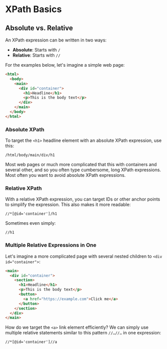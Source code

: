 # XPath Basics
## Absolute vs. Relative
An XPath expression can be written in two ways:

* **Absolute**: Starts with `/`
* **Relative**: Starts with `//`

For the examples below, let's imagine a simple web page:

```html
<html>
  <body>
    <main>
      <div id="container">
        <h1>Headline</h1>
        <p>This is the body text</p>
      </div>
    </main>
  </body>
</html>
```

### Absolute XPath
To target the `<h1>` headline element with an absolute XPath expression, use this:

```text title=""
/html/body/main/div/h1
```

Most web pages or much more complicated that this with containers and several other, and so you often type cumbersome, long XPath expressions. Most often you want to avoid absolute XPath expressions.

### Relative XPath
With a relative XPath expression, you can target IDs or other anchor points to simplify the expression. This also makes it more readable:

```text title=""
//*[@id='container']/h1
```

Sometimes even simply:

```text title=""
//h1
```

### Multiple Relative Expressions in One
Let's imagine a more complicated page with several nested children to `<div id="container">`:

```html
<main>
  <div id="container">
    <section>
      <h1>Headline</h1>
      <p>This is the body text</p>
      <button>
        <a href="https://example.com">Click me</a>
      </button>
    </section>
  </div>
</main>
```

How do we target the `<a>` link element efficiently? We can simply use multiple relative statements similar to this pattern `//…//…` in one expression:

```text title=""
//*[@id='container']//a
```
